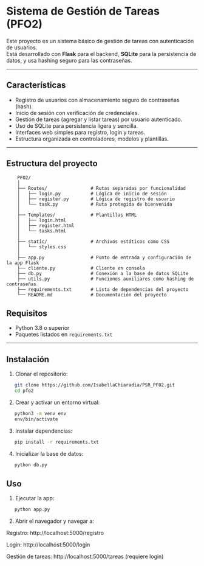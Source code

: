 # Sistema de Gestión de Tareas (PFO2)

Este proyecto es un sistema básico de gestión de tareas con autenticación de usuarios.  
Está desarrollado con **Flask** para el backend, **SQLite** para la persistencia de datos, y usa hashing seguro para las contraseñas.

---


## Características

- Registro de usuarios con almacenamiento seguro de contraseñas (hash).
- Inicio de sesión con verificación de credenciales.
- Gestión de tareas (agregar y listar tareas) por usuario autenticado.
- Uso de SQLite para persistencia ligera y sencilla.
- Interfaces web simples para registro, login y tareas.
- Estructura organizada en controladores, modelos y plantillas.

---

## Estructura del proyecto
```
    PFO2/
    │
    ├── Routes/                # Rutas separadas por funcionalidad
    │   ├── login.py           # Lógica de inicio de sesión
    │   ├── register.py        # Lógica de registro de usuario
    │   └── task.py            # Ruta protegida de bienvenida
    │
    ├── Templates/             # Plantillas HTML
    │   ├── login.html
    │   ├── register.html
    │   └── tasks.html
    │
    ├── static/                # Archivos estáticos como CSS
    │   └── styles.css
    │
    ├── app.py                 # Punto de entrada y configuración de la app Flask
    ├── cliente.py             # Cliente en consola
    ├── db.py                  # Conexión a la base de datos SQLite
    ├── utils.py               # Funciones auxiliares como hashing de contraseñas
    ├── requirements.txt       # Lista de dependencias del proyecto
    └── README.md              # Documentación del proyecto
```



## Requisitos

- Python 3.8 o superior
- Paquetes listados en `requirements.txt`

---

## Instalación

1. Clonar el repositorio:

```bash
   git clone https://github.com/IsabellaChiaradia/PSR_PFO2.git
   cd pfo2
   ```

2. Crear y activar un entorno virtual:

```bash
   python3 -m venv env
   env/bin/activate
   ```
3. Instalar dependencias:

```bash
   pip install -r requirements.txt
   ```

4. Inicializar la base de datos: 

```bash
   python db.py
   ```


## Uso 

1. Ejecutar la app:

```bash
   python app.py
   ```

2. Abrir el navegador y navegar a:

Registro: http://localhost:5000/registro

Login: http://localhost:5000/login

Gestión de tareas: http://localhost:5000/tareas (requiere login)


